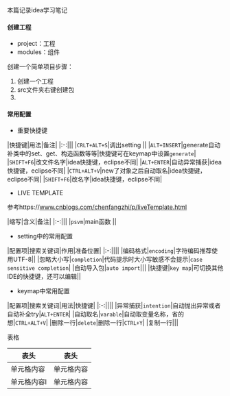 本篇记录idea学习笔记
#### 创建工程
- project：工程
- modules：组件

创建一个简单项目步骤：

1. 创建一个工程
2. src文件夹右键创建包
3.


#### 常用配置
- 重要快捷键

|快捷键|用法|备注|
|:-:|||
|`CRLT+ALT+S`|调出setting ||
|`ALT+INSERT`|generate自动补类中的set、get、构造函数等等|快捷键可在keymap中设置`generate`|
|`SHIFT+F6`|改文件名字|idea快捷键，eclipse不同|
|`ALT+ENTER`|自动异常捕获|idea快捷键，eclipse不同|
|`CTRL+ALT+V`|new了对象之后自动取名|idea快捷键，eclipse不同|
|`SHIFT+F6`|改名字|idea快捷键，eclipse不同|

- LIVE TEMPLATE


参考https://www.cnblogs.com/chenfangzhi/p/liveTemplate.html

|缩写|含义|备注|
|:-:|||
|`psvm`|main函数 ||

- setting中的常用配置

|配置项|搜索关键词|作用|准备位置|
|:-:||||
|编码格式|`encoding`|字符编码推荐使用UTF-8||
|忽略大小写|`completion`|代码提示时大小写敏感不会提示|`case sensitive completion`|
|自动导入包|`auto import`|||
|快捷键|`key map`|可切换其他IDE的快捷键，还可以编辑||

- keymap中常用配置

|配置项|搜索关键词|用法|快捷键|
|:-:||||
|异常捕获|`intention`|自动抛出异常或者自动补全try|`ALT+ENTER`|
|自动取名|`varable`|自动取变量名称，省的想|`CTRL+ALT+V`|
|删除一行|`delete`|删除一行|`CTRL+Y`|
|复制一行|||


表格

  表头  | 表头
  ------------- | -------------
 单元格内容  | 单元格内容
 单元格内容l  | 单元格内容 

